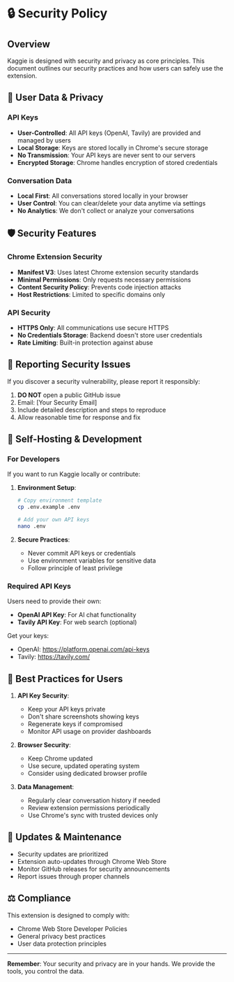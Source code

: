 # 🔒 Security Policy

## Overview
Kaggie is designed with security and privacy as core principles. This document outlines our security practices and how users can safely use the extension.

## 🔐 User Data & Privacy

### API Keys
- **User-Controlled**: All API keys (OpenAI, Tavily) are provided and managed by users
- **Local Storage**: Keys are stored locally in Chrome's secure storage
- **No Transmission**: Your API keys are never sent to our servers
- **Encrypted Storage**: Chrome handles encryption of stored credentials

### Conversation Data
- **Local First**: All conversations stored locally in your browser
- **User Control**: You can clear/delete your data anytime via settings
- **No Analytics**: We don't collect or analyze your conversations

## 🛡️ Security Features

### Chrome Extension Security
- **Manifest V3**: Uses latest Chrome extension security standards
- **Minimal Permissions**: Only requests necessary permissions
- **Content Security Policy**: Prevents code injection attacks
- **Host Restrictions**: Limited to specific domains only

### API Security
- **HTTPS Only**: All communications use secure HTTPS
- **No Credentials Storage**: Backend doesn't store user credentials
- **Rate Limiting**: Built-in protection against abuse

## 🚨 Reporting Security Issues

If you discover a security vulnerability, please report it responsibly:

1. **DO NOT** open a public GitHub issue
2. Email: [Your Security Email]
3. Include detailed description and steps to reproduce
4. Allow reasonable time for response and fix

## 🔧 Self-Hosting & Development

### For Developers
If you want to run Kaggie locally or contribute:

1. **Environment Setup**:
   ```bash
   # Copy environment template
   cp .env.example .env
   
   # Add your own API keys
   nano .env
   ```

2. **Secure Practices**:
   - Never commit API keys or credentials
   - Use environment variables for sensitive data
   - Follow principle of least privilege

### Required API Keys
Users need to provide their own:
- **OpenAI API Key**: For AI chat functionality
- **Tavily API Key**: For web search (optional)

Get your keys:
- OpenAI: https://platform.openai.com/api-keys
- Tavily: https://tavily.com/

## 📖 Best Practices for Users

1. **API Key Security**:
   - Keep your API keys private
   - Don't share screenshots showing keys
   - Regenerate keys if compromised
   - Monitor API usage on provider dashboards

2. **Browser Security**:
   - Keep Chrome updated
   - Use secure, updated operating system
   - Consider using dedicated browser profile

3. **Data Management**:
   - Regularly clear conversation history if needed
   - Review extension permissions periodically
   - Use Chrome's sync with trusted devices only

## 🔄 Updates & Maintenance

- Security updates are prioritized
- Extension auto-updates through Chrome Web Store
- Monitor GitHub releases for security announcements
- Report issues through proper channels

## ⚖️ Compliance

This extension is designed to comply with:
- Chrome Web Store Developer Policies
- General privacy best practices
- User data protection principles

---

**Remember**: Your security and privacy are in your hands. We provide the tools, you control the data.
